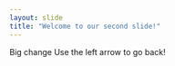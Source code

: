```yaml
---
layout: slide
title: "Welcome to our second slide!"
---
```

Big change
Use the left arrow to go back!
